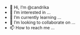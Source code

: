 - 👋 Hi, I’m @candrika
- 👀 I’m interested in ...
- 🌱 I’m currently learning ...
- 💞️ I’m looking to collaborate on ...
- 📫 How to reach me ...

<!---
candrika/candrika is a ✨ special ✨ repository because its `README.md` (this file) appears on your GitHub profile.
You can click the Preview link to take a look at your changes.
--->
